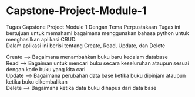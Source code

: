 # Capstone-Project-Module-1

Tugas Capstone Project Module 1 Dengan Tema Perpustakaan
Tugas ini bertujuan untuk memahami bagaimana menggunakan bahasa python untuk menghasilkan aplikasi CRUD.<br>
Dalam aplikasi ini berisi tentang Create, Read, Update, dan Delete

Create --> Bagaimana menambahkan buku baru kedalam database<br>
Read --> Bagaiman untuk mencari buku secara keseluruhan ataupun sesuai dengan kode buku yang kita cari<br>
Update --> Bagaimana perubahan data base ketika buku dipinjam ataupun ketika buku dikembalikan<br>
Delete --> Bagaimana ketika data buku dihapus dari data base<br>
